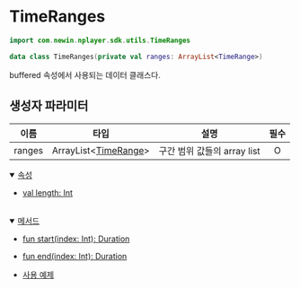 # TimeRanges

```kotlin
import com.newin.nplayer.sdk.utils.TimeRanges
```

```kotlin
data class TimeRanges(private val ranges: ArrayList<TimeRange>)
```

buffered 속성에서 사용되는 데이터 클래스다.


## 생성자 파라미터

|이름|타입|설명|필수|
|:--:|:--:|--|:--:|
|ranges|ArrayList\<[TimeRange](#timerange)\>|구간 범위 값들의 array list|O|

<details open>
<summary>
    <a href="./details.md#속성">속성</a>
</summary>

* [val length: Int](./details.md#length)

</details>
<br>

<details open>
<summary>
    <a href="./details.md#메서드">메서드</a>
</summary>

* [fun start(index: Int): Duration](./details.md#start)

* [fun end(index: Int): Duration](./details.md#end)

* [사용 예제](./details.md#사용-예제)

</details>
<br>